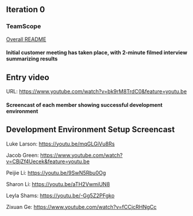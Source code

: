 ## Iteration 0


### TeamScope
[Overall README](./iterations/README.md)



#### Initial customer meeting has taken place, with 2-minute filmed interview summarizing results
Entry video
-----------
URL: https://www.youtube.com/watch?v=bk9rM8TrdC0&feature=youtu.be


#### Screencast of each member showing successful development environment
Development Environment Setup Screencast
----------------------------------------
Luke Larson: https://youtu.be/mqGLGiVu8Rs

Jacob Green: https://www.youtube.com/watch?v=CBjZf4Uecek&feature=youtu.be

Peijie Li: https://youtu.be/9SwN5Rbu0Og

Sharon Li: https://youtu.be/aTH2VwmiUN8

Leyla Shams: https://youtu.be/-Gg5Z2PFgko

Zixuan Ge: https://www.youtube.com/watch?v=fCCjcRHNgCc

